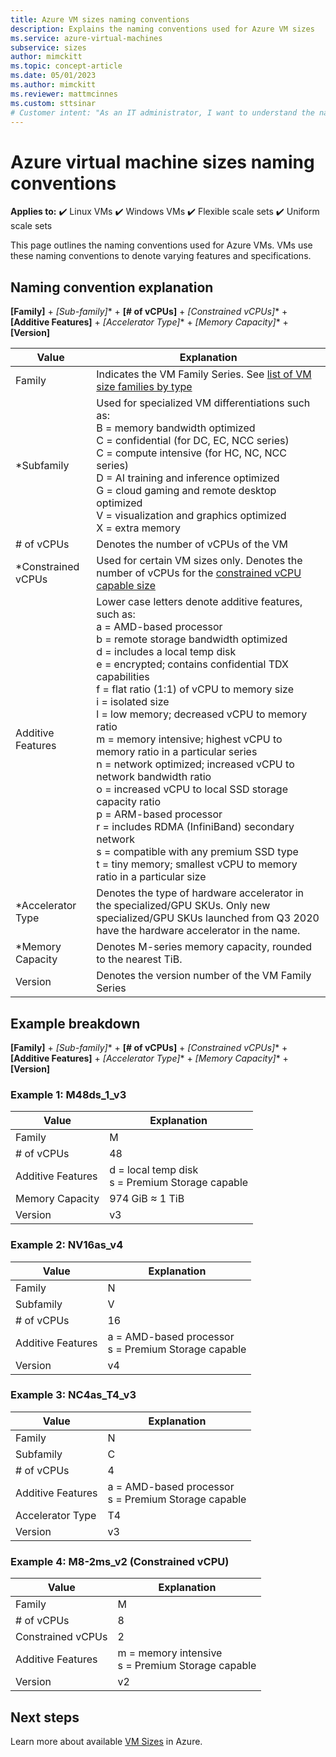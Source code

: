 ```yaml
---
title: Azure VM sizes naming conventions
description: Explains the naming conventions used for Azure VM sizes
ms.service: azure-virtual-machines
subservice: sizes
author: mimckitt
ms.topic: concept-article
ms.date: 05/01/2023
ms.author: mimckitt
ms.reviewer: mattmcinnes
ms.custom: sttsinar
# Customer intent: "As an IT administrator, I want to understand the naming conventions for Azure VM sizes, so that I can select the appropriate VM configuration based on features and specifications for my infrastructure needs."
---
```


# Azure virtual machine sizes naming conventions

**Applies to:** :heavy_check_mark: Linux VMs :heavy_check_mark: Windows VMs :heavy_check_mark: Flexible scale sets :heavy_check_mark: Uniform scale sets

This page outlines the naming conventions used for Azure VMs. VMs use these naming conventions to denote varying features and specifications.

## Naming convention explanation

**[Family]** + **[Sub-family*]** + **[# of vCPUs]** + **[Constrained vCPUs*]** + **[Additive Features]** + **[Accelerator Type*]** + **[Memory Capacity*]** + **[Version]**

|Value | Explanation|
|---|---|
| Family | Indicates the VM Family Series. See [list of VM size families by type](./sizes/overview.md#list-of-vm-size-families-by-type)| 
| *Subfamily | Used for specialized VM differentiations such as: <br> B = memory bandwidth optimized <br>C = confidential (for DC, EC, NCC series)<br>C = compute intensive (for HC, NC, NCC series) <br>D = AI training and inference optimized <br>G = cloud gaming and remote desktop optimized <br>V = visualization and graphics optimized <br>X = extra memory|
| # of vCPUs| Denotes the number of vCPUs of the VM |
| *Constrained vCPUs| Used for certain VM sizes only. Denotes the number of vCPUs for the [constrained vCPU capable size](./constrained-vcpu.md) |
| Additive Features | Lower case letters denote additive features, such as: <br>a = AMD-based processor <br>b = remote storage bandwidth optimized <br>d = includes a local temp disk <br>e = encrypted; contains confidential TDX capabilities <br>f = flat ratio (1:1) of vCPU to memory size <br>i = isolated size <br>l = low memory; decreased vCPU to memory ratio <br>m = memory intensive; highest vCPU to memory ratio in a particular series <br>n = network optimized; increased vCPU to network bandwidth ratio <br>o = increased vCPU to local SSD storage capacity ratio<br>p = ARM-based processor <br>r = includes RDMA (InfiniBand) secondary network <br>s = compatible with any premium SSD type <br>t = tiny memory; smallest vCPU to memory ratio in a particular size 
| *Accelerator Type | Denotes the type of hardware accelerator in the specialized/GPU SKUs. Only new specialized/GPU SKUs launched from Q3 2020 have the hardware accelerator in the name. |
| *Memory Capacity | Denotes M-series memory capacity, rounded to the nearest TiB.
| Version | Denotes the version number of the VM Family Series |

## Example breakdown

**[Family]** + **[Sub-family*]** + **[# of vCPUs]** + **[Constrained vCPUs*]** + **[Additive Features]** + **[Accelerator Type*]** + **[Memory Capacity*]** + **[Version]**

### Example 1: M48ds_1_v3

|Value | Explanation|
|---|---|
| Family | M | 
| # of vCPUs | 48 |
| Additive Features | d = local temp disk <br> s = Premium Storage capable |
| Memory Capacity | 974 GiB ≈ 1 TiB |
| Version | v3 |

### Example 2: NV16as_v4

|Value | Explanation|
|---|---|
| Family | N | 
| Subfamily | V |
| # of vCPUs | 16 |
| Additive Features | a = AMD-based processor <br> s = Premium Storage capable |
| Version | v4 |

### Example 3: NC4as_T4_v3

|Value | Explanation|
|---|---|
| Family | N | 
| Subfamily | C |
| # of vCPUs | 4 |
| Additive Features | a = AMD-based processor <br> s = Premium Storage capable |
| Accelerator Type | T4 |
| Version | v3 |

### Example 4: M8-2ms_v2 (Constrained vCPU)

|Value | Explanation|
|---|---|
| Family | M | 
| # of vCPUs | 8 |
| Constrained vCPUs | 2 |
| Additive Features | m = memory intensive <br> s = Premium Storage capable |
| Version | v2 |

## Next steps

Learn more about available [VM Sizes](./sizes.md) in Azure.
